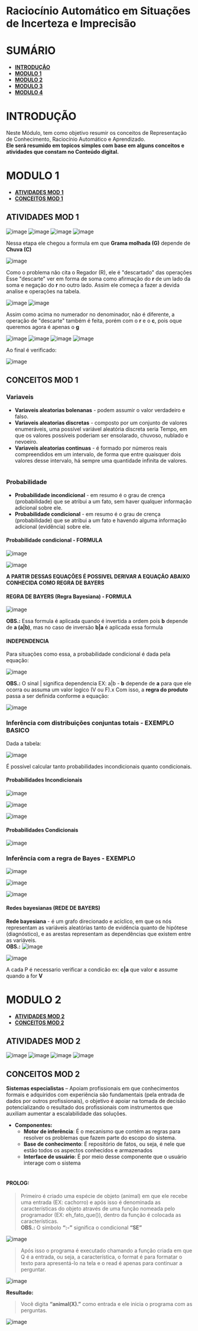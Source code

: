 # Raciocínio Automático em Situações de Incerteza e Imprecisão

# SUMÁRIO

- **[INTRODUÇÃO](#introdução)**
- **[MODULO 1](#modulo-1)**
- **[MODULO 2](#modulo-2)**
- **[MODULO 3](#modulo-3)**
- **[MODULO 4](#modulo-4)**


# INTRODUÇÃO
Neste Módulo, tem como objetivo resumir os conceitos de Representação de Conhecimento, Raciocínio Automático e Aprendizado.<br>
**Ele será resumido em topicos simples com base em alguns conceitos e atividades que constam no Conteúdo digital.**

# MODULO 1
- **[ATIVIDADES MOD 1](#atividades-mod-1)**
- **[CONCEITOS MOD 1](#conceitos-mod-1)**

## ATIVIDADES MOD 1
![image](https://user-images.githubusercontent.com/100146657/165299375-48ee3ed7-a87f-4b99-b5e2-eace54184d23.png)
![image](https://user-images.githubusercontent.com/100146657/165299929-50790840-1197-4bd6-a902-fda773f33eab.png)
![image](https://user-images.githubusercontent.com/100146657/165300158-55afc623-1926-4f26-81f3-eac1a7237a59.png)
![image](https://user-images.githubusercontent.com/100146657/165300182-3ee75c42-fd81-44a2-8188-71d23f8477b8.png)

Nessa etapa ele chegou a formula em que **Grama molhada (G)** depende de **Chuva (C)**

![image](https://user-images.githubusercontent.com/100146657/165300346-d2d9db69-828c-492e-83ba-78b9fc1757a3.png)

Como o problema não cita o Regador (R), ele é "descartado" das operações<br>
Esse "descarte" ver em forma de soma como afirmação do **r** de um lado da soma e negação do **r** no outro lado.
Assim ele começa a fazer a devida analise e operações na tabela.

![image](https://user-images.githubusercontent.com/100146657/165300653-3b64d9ff-232c-4f6b-bd97-cebbac258e1a.png)
![image](https://user-images.githubusercontent.com/100146657/165300676-ad5a3dfe-a95c-4365-bc67-7180c8511ee7.png)

Assim como acima no numerador no denominador, não é diferente, a operação de "descarte" também é feita, porém com o **r** e o **c**,
pois oque queremos agora é apenas o **g**

![image](https://user-images.githubusercontent.com/100146657/165301577-ef4e61b1-bacb-49e2-9efd-ae28b3eecd64.png)
![image](https://user-images.githubusercontent.com/100146657/165301645-25db8fef-2d2e-4410-b181-c59d9badad7d.png)
![image](https://user-images.githubusercontent.com/100146657/165301675-9db6f90f-fb25-466c-9ae9-d11d4534f617.png)
![image](https://user-images.githubusercontent.com/100146657/165301716-c60878b6-64de-453a-8f0d-47cf5a87f171.png)

Ao final é verificado:

![image](https://user-images.githubusercontent.com/100146657/165301805-51ae714d-86b5-40c1-86bc-e21dbdfd0bd1.png)

## CONCEITOS MOD 1
### Variaveis
- **Variaveis aleatorias bolenanas** - podem assumir o valor verdadeiro e falso.<br>
- **Variaveis aleatorias discretas** - composto por um conjunto de valores enumeráveis, uma possível variável aleatória discreta seria Tempo, em que os valores possíveis poderiam ser ensolarado, chuvoso, nublado e nevoeiro.<br>
- **Variaveis aleatorias continuas** - é formado por números reais compreendidos em um intervalo, de forma que entre quaisquer dois valores desse intervalo, há sempre uma quantidade infinita de valores.<br><br>
### Probabilidade
- **Probabilidade incondicional** - em resumo é o grau de crença (probabilidade) que se atribui a um fato, sem haver qualquer informação adicional sobre ele.<br>
- **Probabilidade condicional** - em resumo é o grau de crença (probabilidade) que se atribui a um fato e havendo alguma informação adicional (evidência) sobre ele.<br>
#### Probabilidade condicional - FORMULA
![image](https://user-images.githubusercontent.com/100146657/165290194-2b8762a3-57cc-43c5-adc7-06f50d96a131.png)

![image](https://user-images.githubusercontent.com/100146657/165290261-cfb81a23-520b-4730-8e14-44b71613b8f7.png)

**A PARTIR DESSAS EQUAÇÕES É POSSIVEL DERIVAR A EQUAÇÃO ABAIXO CONHECIDA COMO REGRA DE BAYERS**<br>
#### REGRA DE BAYERS (Regra Bayesiana) - FORMULA
![image](https://user-images.githubusercontent.com/100146657/165291391-6ad25b0a-25e5-40f6-ae0f-25af24333e7c.png)

**OBS.:** Essa formula é aplicada quando é invertida a ordem pois **b** depende de **a (a|b)**, mas no caso de inversão **b|a** é aplicada essa formula
#### INDEPENDENCIA
Para situações como essa, a probabilidade condicional é dada pela equação:

![image](https://user-images.githubusercontent.com/100146657/165291627-8f542bd3-518f-4402-8731-91a7c2b881f4.png)

**OBS.:** O sinal | significa dependencia EX: a|b - **b** depende de **a** para que ele ocorra ou assuma um valor logico (V ou F).x
Com isso, a **regra do produto** passa a ser definida conforme a equação:

![image](https://user-images.githubusercontent.com/100146657/165291644-aef5216d-ecd2-4801-ba36-e9faed4e7cd9.png)

### Inferência com distribuições conjuntas totais - EXEMPLO BASICO
Dada a tabela:

![image](https://user-images.githubusercontent.com/100146657/165291945-6eb72878-9fb5-4491-bfcf-bd18ddddf53e.png)

É possível calcular tanto probabilidades incondicionais quanto condicionais.

#### Probabilidades Incondicionais
![image](https://user-images.githubusercontent.com/100146657/165292124-a7163e1d-1f35-4631-9628-e5805e871676.png)

![image](https://user-images.githubusercontent.com/100146657/165292149-470c0270-bcca-4e01-82e7-f975a6b1fef5.png)

![image](https://user-images.githubusercontent.com/100146657/165292169-9f05a03d-04aa-4d18-8b85-960368adeb85.png)

#### Probabilidades Condicionais
![image](https://user-images.githubusercontent.com/100146657/165292266-b14715f3-c214-4722-b9e5-3b5eb37c8574.png)

### Inferência com a regra de Bayes - EXEMPLO
![image](https://user-images.githubusercontent.com/100146657/165292512-4fff10f1-6779-4dd6-b30a-df5ba15df0eb.png)

![image](https://user-images.githubusercontent.com/100146657/165292524-af0fa8d0-1abf-4d65-9c2c-3c0a33891d43.png)

![image](https://user-images.githubusercontent.com/100146657/165292536-04d6d67b-76d6-4f26-aaaa-2508a3d4c260.png)

#### Redes bayesianas (REDE DE BAYERS)
**Rede bayesiana** - é um grafo direcionado e acíclico, em que os nós representam as variáveis aleatórias tanto de evidência quanto de hipótese (diagnóstico), e as arestas representam as dependências que existem entre as variáveis.<br>
**OBS.:**
![image](https://user-images.githubusercontent.com/100146657/165299751-dac5215f-42f6-4c6d-bf00-c4f810bede5f.png)

![image](https://user-images.githubusercontent.com/100146657/165299476-1d1d7bed-4d7c-4c40-9c78-9392846c151e.png)

A cada P é necessario verificar a condicão ex: **c|a** que valor **c** assume quando a for **V**

# MODULO 2
- **[ATIVIDADES MOD 2](#atividades-mod-2)**
- **[CONCEITOS MOD 2](#conceitos-mod-2)**

## ATIVIDADES MOD 2
![image](https://user-images.githubusercontent.com/100146657/164538297-2013c544-bebf-46f1-8a5f-2e23cf322f65.png)
![image](https://user-images.githubusercontent.com/100146657/164538304-27d1322e-b14e-407e-8a5e-b0fb361e2d67.png)
![image](https://user-images.githubusercontent.com/100146657/164538310-31da1eda-e8ea-4082-8787-ad27d3cdf2a5.png)
![image](https://user-images.githubusercontent.com/100146657/164538317-1a2ae9a9-eea3-471d-b7ef-378a8a514127.png)


## CONCEITOS MOD 2

**Sistemas especialistas** – Apoiam profissionais em que conhecimentos formais e adquiridos com experiência são fundamentais (pela entrada de dados por outros profissionais), o objetivo é apoiar na tomada de decisão potencializando o resultado dos profissionais com instrumentos que auxiliam aumentar a escalabilidade das soluções.
- **Componentes:**
   - **Motor de inferência**: É o mecanismo que contém as regras para resolver os problemas que fazem parte do escopo do sistema.
   - **Base de conhecimento**: É repositório de fatos, ou seja, é nele que estão todos os aspectos conhecidos e armazenados
   - **Interface de usuário**: É por meio desse componente que o usuário interage com o sistema
<br><br>

#### PROLOG:
> Primeiro é criado uma espécie de objeto (animal) em que ele recebe uma entrada (EX: cachorro) e após isso é denominada as características do objeto através de uma função nomeada pelo programador (EX: eh_fato_que()),  dentro da função é colocada as características.<br>
> **OBS.:** O símbolo **“:-”** significa o condicional **“SE”**

![image](https://user-images.githubusercontent.com/100146657/164539260-fefe2253-e627-4a1d-929f-1707077d1e5a.png)

> Após isso o programa é executado chamando a função criada em que Q é a entrada, ou seja, a característica, o format é para formatar o texto para apresentá-lo na tela e o read é apenas para continuar a perguntar.

![image](https://user-images.githubusercontent.com/100146657/164539352-ec27bdb9-bfcf-4301-8d6c-7fae28e8f8dd.png)

**Resultado:**
> Você digita **“animal(X).”**  como entrada e ele inicia o programa com as perguntas.

![image](https://user-images.githubusercontent.com/100146657/164539764-a8a07458-8f78-45da-b10e-42e2537cd3fe.png)


